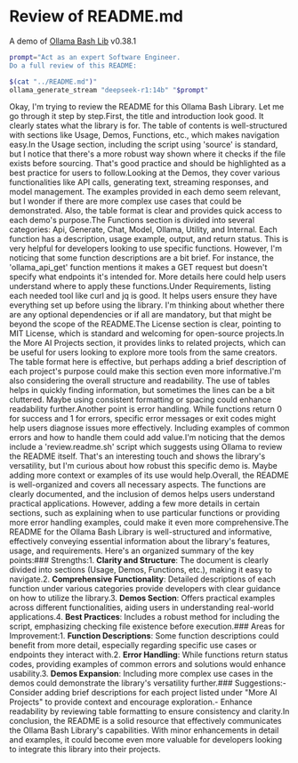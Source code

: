# Review of README.md
A demo of [Ollama Bash Lib](https://github.com/attogram/ollama-bash-lib) v0.38.1

```bash
prompt="Act as an expert Software Engineer.
Do a full review of this README:

$(cat "../README.md")"
ollama_generate_stream "deepseek-r1:14b" "$prompt"
```
<think>Okay, I'm trying to review the README for this Ollama Bash Library. Let me go through it step by step.First, the title and introduction look good. It clearly states what the library is for. The table of contents is well-structured with sections like Usage, Demos, Functions, etc., which makes navigation easy.In the Usage section, including the script using 'source' is standard, but I notice that there's a more robust way shown where it checks if the file exists before sourcing. That's good practice and should be highlighted as a best practice for users to follow.Looking at the Demos, they cover various functionalities like API calls, generating text, streaming responses, and model management. The examples provided in each demo seem relevant, but I wonder if there are more complex use cases that could be demonstrated. Also, the table format is clear and provides quick access to each demo's purpose.The Functions section is divided into several categories: Api, Generate, Chat, Model, Ollama, Utility, and Internal. Each function has a description, usage example, output, and return status. This is very helpful for developers looking to use specific functions. However, I'm noticing that some function descriptions are a bit brief. For instance, the 'ollama_api_get' function mentions it makes a GET request but doesn't specify what endpoints it's intended for. More details here could help users understand where to apply these functions.Under Requirements, listing each needed tool like curl and jq is good. It helps users ensure they have everything set up before using the library. I'm thinking about whether there are any optional dependencies or if all are mandatory, but that might be beyond the scope of the README.The License section is clear, pointing to MIT License, which is standard and welcoming for open-source projects.In the More AI Projects section, it provides links to related projects, which can be useful for users looking to explore more tools from the same creators. The table format here is effective, but perhaps adding a brief description of each project's purpose could make this section even more informative.I'm also considering the overall structure and readability. The use of tables helps in quickly finding information, but sometimes the lines can be a bit cluttered. Maybe using consistent formatting or spacing could enhance readability further.Another point is error handling. While functions return 0 for success and 1 for errors, specific error messages or exit codes might help users diagnose issues more effectively. Including examples of common errors and how to handle them could add value.I'm noticing that the demos include a 'review.readme.sh' script which suggests using Ollama to review the README itself. That's an interesting touch and shows the library's versatility, but I'm curious about how robust this specific demo is. Maybe adding more context or examples of its use would help.Overall, the README is well-organized and covers all necessary aspects. The functions are clearly documented, and the inclusion of demos helps users understand practical applications. However, adding a few more details in certain sections, such as explaining when to use particular functions or providing more error handling examples, could make it even more comprehensive.</think>The README for the Ollama Bash Library is well-structured and informative, effectively conveying essential information about the library's features, usage, and requirements. Here's an organized summary of the key points:### Strengths:1. **Clarity and Structure**: The document is clearly divided into sections (Usage, Demos, Functions, etc.), making it easy to navigate.2. **Comprehensive Functionality**: Detailed descriptions of each function under various categories provide developers with clear guidance on how to utilize the library.3. **Demos Section**: Offers practical examples across different functionalities, aiding users in understanding real-world applications.4. **Best Practices**: Includes a robust method for including the script, emphasizing checking file existence before execution.### Areas for Improvement:1. **Function Descriptions**: Some function descriptions could benefit from more detail, especially regarding specific use cases or endpoints they interact with.2. **Error Handling**: While functions return status codes, providing examples of common errors and solutions would enhance usability.3. **Demos Expansion**: Including more complex use cases in the demos could demonstrate the library's versatility further.### Suggestions:- Consider adding brief descriptions for each project listed under "More AI Projects" to provide context and encourage exploration.- Enhance readability by reviewing table formatting to ensure consistency and clarity.In conclusion, the README is a solid resource that effectively communicates the Ollama Bash Library's capabilities. With minor enhancements in detail and examples, it could become even more valuable for developers looking to integrate this library into their projects.

